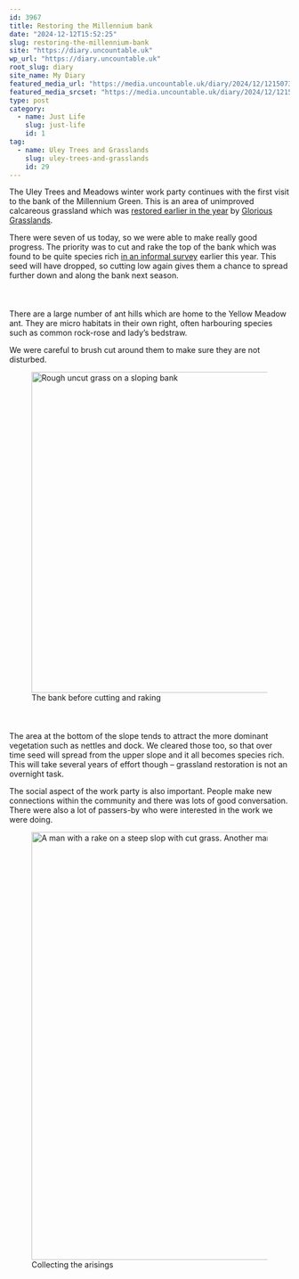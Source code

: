 ```yaml
---
id: 3967
title: Restoring the Millennium bank
date: "2024-12-12T15:52:25"
slug: restoring-the-millennium-bank
site: "https://diary.uncountable.uk"
wp_url: "https://diary.uncountable.uk"
root_slug: diary
site_name: My Diary
featured_media_url: "https://media.uncountable.uk/diary/2024/12/12150732/IMG20241212122855.webp"
featured_media_srcset: "https://media.uncountable.uk/diary/2024/12/12150732/IMG20241212122855-300x190.webp 300w, https://media.uncountable.uk/diary/2024/12/12150732/IMG20241212122855-1024x650.webp 1024w, https://media.uncountable.uk/diary/2024/12/12150732/IMG20241212122855-150x150.webp 150w, https://media.uncountable.uk/diary/2024/12/12150732/IMG20241212122855-640x406.webp 640w, https://media.uncountable.uk/diary/2024/12/12150732/IMG20241212122855.webp 2000w"
type: post
category:
  - name: Just Life
    slug: just-life
    id: 1
tag:
  - name: Uley Trees and Grasslands
    slug: uley-trees-and-grasslands
    id: 29
---
```



<p>The Uley Trees and Meadows winter work party continues with the first visit to the bank of the Millennium Green.  This is an area of unimproved calcareous grassland which was <a href="https://diary.uncountable.uk/2024/03/working-on-the-millennium-bank/" data-type="post" data-id="3034">restored earlier in the year</a> by <a href="https://www.cotswolds-nl.org.uk/looking-after/our-grasslands-projects/glorious-cotswolds-grasslands/">Glorious Grasslands</a>.</p>



<p>There were seven of us today, so we were able to make really good progress.  The priority was to cut and rake the top of the bank which was found to be quite species rich <a href="https://diary.uncountable.uk/2024/05/checking-on-a-restoration/" data-type="post" data-id="3296">in an informal survey</a> earlier this year.  This seed will have dropped, so cutting low again gives them a chance to spread further down and along the bank next season.</p>


<style>.kb-row-layout-id3967_7448de-38 > .kt-row-column-wrap{align-content:start;}:where(.kb-row-layout-id3967_7448de-38 > .kt-row-column-wrap) > .wp-block-kadence-column{justify-content:start;}.kb-row-layout-id3967_7448de-38 > .kt-row-column-wrap{column-gap:var(--global-kb-gap-md, 2rem);row-gap:var(--global-kb-gap-md, 2rem);padding-top:var(--global-kb-spacing-sm, 1.5rem);padding-bottom:var(--global-kb-spacing-sm, 1.5rem);grid-template-columns:repeat(2, minmax(0, 1fr));}.kb-row-layout-id3967_7448de-38 > .kt-row-layout-overlay{opacity:0.30;}@media all and (max-width: 1024px){.kb-row-layout-id3967_7448de-38 > .kt-row-column-wrap{grid-template-columns:repeat(2, minmax(0, 1fr));}}@media all and (max-width: 767px){.kb-row-layout-id3967_7448de-38 > .kt-row-column-wrap{grid-template-columns:minmax(0, 1fr);}.kb-row-layout-id3967_7448de-38 > .kt-row-column-wrap > .wp-block-kadence-column:nth-of-type(1){order:2;}.kb-row-layout-id3967_7448de-38 > .kt-row-column-wrap > .wp-block-kadence-column:nth-of-type(2){order:1;}.kb-row-layout-id3967_7448de-38 > .kt-row-column-wrap > .wp-block-kadence-column:nth-of-type(3){order:12;}.kb-row-layout-id3967_7448de-38 > .kt-row-column-wrap > .wp-block-kadence-column:nth-of-type(4){order:11;}.kb-row-layout-id3967_7448de-38 > .kt-row-column-wrap > .wp-block-kadence-column:nth-of-type(5){order:22;}.kb-row-layout-id3967_7448de-38 > .kt-row-column-wrap > .wp-block-kadence-column:nth-of-type(6){order:21;}.kb-row-layout-id3967_7448de-38 > .kt-row-column-wrap > .wp-block-kadence-column:nth-of-type(7){order:32;}.kb-row-layout-id3967_7448de-38 > .kt-row-column-wrap > .wp-block-kadence-column:nth-of-type(8){order:31;}}</style><div class="kb-row-layout-wrap kb-row-layout-id3967_7448de-38 alignnone wp-block-kadence-rowlayout"><div class="kt-row-column-wrap kt-has-2-columns kt-row-layout-equal kt-tab-layout-inherit kt-mobile-layout-row kt-row-valign-top">
<style>.kadence-column3967_2d375c-ce > .kt-inside-inner-col,.kadence-column3967_2d375c-ce > .kt-inside-inner-col:before{border-top-left-radius:0px;border-top-right-radius:0px;border-bottom-right-radius:0px;border-bottom-left-radius:0px;}.kadence-column3967_2d375c-ce > .kt-inside-inner-col{column-gap:var(--global-kb-gap-sm, 1rem);}.kadence-column3967_2d375c-ce > .kt-inside-inner-col{flex-direction:column;}.kadence-column3967_2d375c-ce > .kt-inside-inner-col > .aligncenter{width:100%;}.kadence-column3967_2d375c-ce > .kt-inside-inner-col:before{opacity:0.3;}.kadence-column3967_2d375c-ce{position:relative;}@media all and (max-width: 1024px){.kadence-column3967_2d375c-ce > .kt-inside-inner-col{flex-direction:column;justify-content:center;}}@media all and (max-width: 767px){.kadence-column3967_2d375c-ce > .kt-inside-inner-col{flex-direction:column;justify-content:center;}}</style>
<div class="wp-block-kadence-column kadence-column3967_2d375c-ce"><div class="kt-inside-inner-col">
<p>There are a large number of ant hills which are home to the Yellow Meadow ant.  They are micro habitats in their own right, often harbouring species such as common rock-rose and lady&#8217;s bedstraw.</p>



<p>We were careful to brush cut around them to make sure they are not disturbed.</p>
</div></div>


<style>.kadence-column3967_c41364-5f > .kt-inside-inner-col,.kadence-column3967_c41364-5f > .kt-inside-inner-col:before{border-top-left-radius:0px;border-top-right-radius:0px;border-bottom-right-radius:0px;border-bottom-left-radius:0px;}.kadence-column3967_c41364-5f > .kt-inside-inner-col{column-gap:var(--global-kb-gap-sm, 1rem);}.kadence-column3967_c41364-5f > .kt-inside-inner-col{flex-direction:column;}.kadence-column3967_c41364-5f > .kt-inside-inner-col > .aligncenter{width:100%;}.kadence-column3967_c41364-5f > .kt-inside-inner-col:before{opacity:0.3;}.kadence-column3967_c41364-5f{position:relative;}@media all and (max-width: 1024px){.kadence-column3967_c41364-5f > .kt-inside-inner-col{flex-direction:column;justify-content:center;}}@media all and (max-width: 767px){.kadence-column3967_c41364-5f > .kt-inside-inner-col{flex-direction:column;justify-content:center;}}</style>
<div class="wp-block-kadence-column kadence-column3967_c41364-5f"><div class="kt-inside-inner-col"><style>.kb-image3967_e794d5-a6 .kb-image-has-overlay:after{opacity:0.3;}</style>
<figure class="wp-block-kadence-image kb-image3967_e794d5-a6 size-large"><img loading="lazy" decoding="async" width="1024" height="576" src="https://media.uncountable.uk/diary/2024/12/12150731/IMG20241212113145-1024x576.webp" alt="Rough uncut grass on a sloping bank" class="kb-img wp-image-3960" srcset="https://media.uncountable.uk/diary/2024/12/12150731/IMG20241212113145-1024x576.webp 1024w, https://media.uncountable.uk/diary/2024/12/12150731/IMG20241212113145-300x169.webp 300w, https://media.uncountable.uk/diary/2024/12/12150731/IMG20241212113145-640x360.webp 640w, https://media.uncountable.uk/diary/2024/12/12150731/IMG20241212113145.webp 2000w" sizes="auto, (max-width: 1024px) 100vw, 1024px" /><figcaption>The bank before cutting and raking</figcaption></figure>
</div></div>

</div></div>


<p>The area at the bottom of the slope tends to attract the more dominant vegetation such as nettles and dock.  We cleared those too, so that over time seed will spread from the upper slope and it all becomes species rich.  This will take several years of effort though &#8211; grassland restoration is not an overnight task.</p>



<p>The social aspect of the work party is also important.  People make new connections within the community and there was lots of good conversation.  There were also a lot of passers-by who were interested in the work we were doing.  </p>



<figure class="wp-block-image size-large"><img loading="lazy" decoding="async" width="1024" height="768" src="https://media.uncountable.uk/diary/2024/12/12155614/WhatsApp-Image-2024-12-12-at-14.00.42-1024x768.webp" alt="A man with a rake on a steep slop with cut grass.  Another man is picking up" class="wp-image-3972" srcset="https://media.uncountable.uk/diary/2024/12/12155614/WhatsApp-Image-2024-12-12-at-14.00.42-1024x768.webp 1024w, https://media.uncountable.uk/diary/2024/12/12155614/WhatsApp-Image-2024-12-12-at-14.00.42-300x225.webp 300w, https://media.uncountable.uk/diary/2024/12/12155614/WhatsApp-Image-2024-12-12-at-14.00.42-640x480.webp 640w, https://media.uncountable.uk/diary/2024/12/12155614/WhatsApp-Image-2024-12-12-at-14.00.42.webp 2000w" sizes="auto, (max-width: 1024px) 100vw, 1024px" /><figcaption class="wp-element-caption">Collecting the arisings</figcaption></figure>
